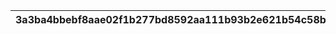 |3a3ba4bbebf8aae02f1b277bd8592aa111b93b2e621b54c58b037ae2587139aa|ac69233ca61031c3306a5de647abbb98f8e8bc9f68135d77745bee5cd5ebbe16|8bd255b1ff8fe00f85077d8941397c7e707cb3a2269dd780dbf2182b512343af|e80d6c0e5eed5e71488460e5986a5f8f4c827e9ea9f27c5666d1f796c555bfe0|72ae49b0a07b080d967739b1a9b8a1e51ecacc0110da82fd818f0bd8fd850b8e|fe1e54eff3f3b78d844ec9fd14a664997669a898d21774835bfa95a1a5425705|b8e1713f9959e131e2717266d2c35a44fe798297f8ffba3a35d921cd2daf9cc9|4ef388dad142919862b549d2dca8577e5b9e582e38dbddbd6a892489b748b433|840a45e129ee062c427a75b7ee1bf62de15e27b6885f0ede56112fcf8f270e5a|cc535e20eda035f2d25a62ed938baca9724613f3ca6abb460a57f87bced334aa|8837184b2233a83a8cc77a6acfbd780c755a971a1fecb649eee4dadbfc3fd809|
| --- | --- | --- | --- | --- | --- | --- | --- | --- | --- | --- |